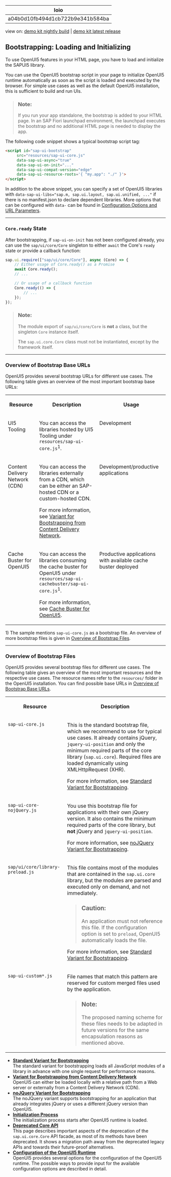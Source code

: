 <!-- loioa04b0d10fb494d1cb722b9e341b584ba -->

| loio |
| -----|
| a04b0d10fb494d1cb722b9e341b584ba |

<div id="loio">

view on: [demo kit nightly build](https://sdk.openui5.org/nightly/#/topic/a04b0d10fb494d1cb722b9e341b584ba) | [demo kit latest release](https://sdk.openui5.org/topic/a04b0d10fb494d1cb722b9e341b584ba)</div>

## Bootstrapping: Loading and Initializing

To use OpenUI5 features in your HTML page, you have to load and initialize the SAPUI5 library.

You can use the OpenUI5 bootstrap script in your page to initialize OpenUI5 runtime automatically as soon as the script is loaded and executed by the browser. For simple use cases as well as the default OpenUI5 installation, this is sufficient to build and run UIs.

> ### Note:  
> If you run your app standalone, the bootstrap is added to your HTML page. In an SAP Fiori launchpad environment, the launchpad executes the bootstrap and no additional HTML page is needed to display the app.

The following code snippet shows a typical bootstrap script tag:

```html
<script id="sap-ui-bootstrap" 
     src="resources/sap-ui-core.js"
     data-sap-ui-async="true"
     data-sap-ui-on-init="..."
     data-sap-ui-compat-version="edge"
     data-sap-ui-resource-roots='{ "my.app": "./" }'>
</script>
```

In addition to the above snippet, you can specify a set of OpenUI5 libraries with `data-sap-ui-libs="sap.m, sap.ui.layout, sap.ui.unified, ..."` if there is no manifest.json to declare dependent libraries. More options that can be configured with `data-` can be found in [Configuration Options and URL Parameters](Configuration_Options_and_URL_Parameters_91f2d03.md).

***

<a name="loioa04b0d10fb494d1cb722b9e341b584ba__section_sct_d5h_4bc"/>

### `Core.ready` State

After bootstrapping, if `sap-ui-on-init` has not been configured already, you can use the `sap/ui/core/Core` singleton to either `await` the Core's `ready` state or provide a callback function:

```js
sap.ui.require(["sap/ui/core/Core"], async (Core) => {
    // Either usage of Core.ready() as a Promise
    await Core.ready();
    // ...

    // Or usage of a callback function
    Core.ready(() => {
        // ...
    });
});
```

> ### Note:  
> The module export of `sap/ui/core/Core` is **not** a class, but the singleton `Core` instance itself.
> 
> The `sap.ui.core.Core` class must not be instantiated, except by the framework itself.

***

<a name="loioa04b0d10fb494d1cb722b9e341b584ba__section_OBBU"/>

### Overview of Bootstrap Base URLs

OpenUI5 provides several bootstrap URLs for different use cases. The following table gives an overview of the most important bootstrap base URLs:


<table>
<tr>
<th valign="top">

Resource

</th>
<th valign="top">

Description

</th>
<th valign="top">

Usage

</th>
</tr>
<tr>
<td valign="top">

UI5 Tooling

</td>
<td valign="top">

You can access the libraries hosted by UI5 Tooling under `resources/sap-ui-core.js`<sup>1</sup>.

</td>
<td valign="top">

Development

</td>
</tr>
<tr>
<td valign="top">

Content Delivery Network \(CDN\)

</td>
<td valign="top">

You can access the libraries externally from a CDN, which can be either an SAP-hosted CDN or a custom-hosted CDN.

For more information, see [Variant for Bootstrapping from Content Delivery Network](Variant_for_Bootstrapping_from_Content_Delivery_Network_2d3eb2f.md).

</td>
<td valign="top">

Development/productive applications

</td>
</tr>
<tr>
<td valign="top">

Cache Buster for OpenUI5 

</td>
<td valign="top">

You can access the libraries consuming the cache buster for OpenUI5 under `resources/sap-ui-cachebuster/sap-ui-core.js`<sup>1</sup>.

For more information, see [Cache Buster for OpenUI5](Cache_Buster_for_OpenUI5_91f0809.md).

</td>
<td valign="top">

Productive applications with available cache buster deployed

</td>
</tr>
</table>

1\) The sample mentions `sap-ui-core.js` as a bootstrap file. An overview of more bootstrap files is given in [Overview of Bootstrap Files](Bootstrapping_Loading_and_Initializing_a04b0d1.md#loioa04b0d10fb494d1cb722b9e341b584ba__section_OBF).

***

<a name="loioa04b0d10fb494d1cb722b9e341b584ba__section_OBF"/>

### Overview of Bootstrap Files

OpenUI5 provides several bootstrap files for different use cases. The following table gives an overview of the most important resources and the respective use cases. The resource names refer to the `resources/` folder in the OpenUI5 installation. You can find possible base URLs in [Overview of Bootstrap Base URLs](Bootstrapping_Loading_and_Initializing_a04b0d1.md#loioa04b0d10fb494d1cb722b9e341b584ba__section_OBBU).


<table>
<tr>
<th valign="top">

Resource

</th>
<th valign="top">

Description

</th>
</tr>
<tr>
<td valign="top">

`sap-ui-core.js`

</td>
<td valign="top">

This is the standard bootstrap file, which we recommend to use for typical use cases. It already contains jQuery, `jquery-ui-position` and only the minimum required parts of the core library \(`sap.ui.core`\). Required files are loaded dynamically using XMLHttpRequest \(XHR\).

For more information, see [Standard Variant for Bootstrapping](Standard_Variant_for_Bootstrapping_91f1f45.md).

</td>
</tr>
<tr>
<td valign="top">

`sap-ui-core-nojQuery.js`

</td>
<td valign="top">

You use this bootstrap file for applications with their own jQuery version. It also contains the minimum required parts of the core library, but **not** jQuery and `jquery-ui-position`.

For more information, see [noJQuery Variant for Bootstrapping](noJQuery_Variant_for_Bootstrapping_91f1dd0.md).

</td>
</tr>
<tr>
<td valign="top">

`sap/ui/core/library-preload.js`

</td>
<td valign="top">

This file contains most of the modules that are contained in the `sap.ui.core` library, but the modules are parsed and executed only on demand, and not immediately.

> ### Caution:  
> An application must not reference this file. If the configuration option is set to `preload`, OpenUI5 automatically loads the file.

For more information, see [Standard Variant for Bootstrapping](Standard_Variant_for_Bootstrapping_91f1f45.md).

</td>
</tr>
<tr>
<td valign="top">

`sap-ui-custom*.js`

</td>
<td valign="top">

File names that match this pattern are reserved for custom merged files used by the application.

> ### Note:  
> The proposed naming scheme for these files needs to be adapted in future versions for the same encapsulation reasons as mentioned above.



</td>
</tr>
</table>

-   **[Standard Variant for Bootstrapping](Standard_Variant_for_Bootstrapping_91f1f45.md "The standard variant for bootstrapping loads all JavaScript modules of a library in
		advance with one single request for performance reasons.")**  
The standard variant for bootstrapping loads all JavaScript modules of a library in advance with one single request for performance reasons.
-   **[Variant for Bootstrapping from Content Delivery Network](Variant_for_Bootstrapping_from_Content_Delivery_Network_2d3eb2f.md "OpenUI5 can either be
            loaded locally with a relative path from a Web server or externally from a Content
            Delivery Network (CDN).
    ")**  
OpenUI5 can either be loaded locally with a relative path from a Web server or externally from a Content Delivery Network \(CDN\). 
-   **[noJQuery Variant for Bootstrapping](noJQuery_Variant_for_Bootstrapping_91f1dd0.md "The noJQuery variant supports bootstrapping for an application that already
        integrates jQuery or uses a different jQuery version than OpenUI5.")**  
The noJQuery variant supports bootstrapping for an application that already integrates jQuery or uses a different jQuery version than OpenUI5.
-   **[Initialization Process](Initialization_Process_91f2c90.md#loio91f2c9076f4d1014b6dd926db0e91070 "The initialization process starts after OpenUI5 runtime is
		loaded.")**  
The initialization process starts after OpenUI5 runtime is loaded.
-   **[Deprecated Core API](Deprecated_Core_API_798dd9a.md "This page describes important aspects of the deprecation of the sap.ui.core.Core API facade, as most of its
                methods have been deprecated. It shows a migration path away from the deprecated legacy APIs and towards their future-proof
                alternatives.")**  
This page describes important aspects of the deprecation of the `sap.ui.core.Core` API facade, as most of its methods have been deprecated. It shows a migration path away from the deprecated legacy APIs and towards their future-proof alternatives.
-   **[Configuration of the OpenUI5 Runtime](Configuration_of_the_OpenUI5_Runtime_91f08de.md "OpenUI5 provides several options for the configuration of the OpenUI5 runtime. The possible ways to provide input for the available
		configuration options are described in detail.")**  
OpenUI5 provides several options for the configuration of the OpenUI5 runtime. The possible ways to provide input for the available configuration options are described in detail.

